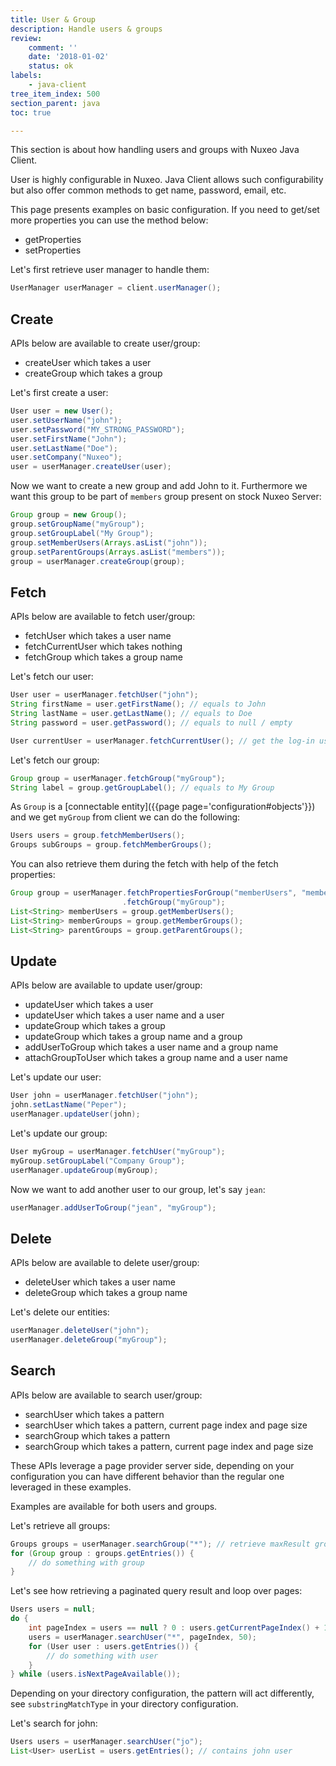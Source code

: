 ```yaml
---
title: User & Group
description: Handle users & groups
review:
    comment: ''
    date: '2018-01-02'
    status: ok
labels:
    - java-client
tree_item_index: 500
section_parent: java
toc: true

---
```


This section is about how handling users and groups with Nuxeo Java Client.

User is highly configurable in Nuxeo. Java Client allows such configurability but also offer common methods to get name, password, email, etc.

This page presents examples on basic configuration. If you need to get/set more properties you can use the method below:
- getProperties
- setProperties

Let's first retrieve user manager to handle them:
```java
UserManager userManager = client.userManager();
```

## Create

APIs below are available to create user/group:
- createUser which takes a user
- createGroup which takes a group

Let's first create a user:
```java
User user = new User();
user.setUserName("john");
user.setPassword("MY_STRONG_PASSWORD");
user.setFirstName("John");
user.setLastName("Doe");
user.setCompany("Nuxeo");
user = userManager.createUser(user);
```

Now we want to create a new group and add John to it. Furthermore we want this group to be part of `members` group present on stock Nuxeo Server:
```java
Group group = new Group();
group.setGroupName("myGroup");
group.setGroupLabel("My Group");
group.setMemberUsers(Arrays.asList("john"));
group.setParentGroups(Arrays.asList("members"));
group = userManager.createGroup(group);
```

## Fetch

APIs below are available to fetch user/group:
- fetchUser which takes a user name
- fetchCurrentUser which takes nothing
- fetchGroup which takes a group name

Let's fetch our user:
```java
User user = userManager.fetchUser("john");
String firstName = user.getFirstName(); // equals to John
String lastName = user.getLastName(); // equals to Doe
String password = user.getPassword(); // equals to null / empty

User currentUser = userManager.fetchCurrentUser(); // get the log-in user
```

Let's fetch our group:
```java
Group group = userManager.fetchGroup("myGroup");
String label = group.getGroupLabel(); // equals to My Group
```

As `Group` is a [connectable entity]({{page page='configuration#objects'}}) and we get `myGroup` from client we can do the following:
```java
Users users = group.fetchMemberUsers();
Groups subGroups = group.fetchMemberGroups();
```

You can also retrieve them during the fetch with help of the fetch properties:
```java
Group group = userManager.fetchPropertiesForGroup("memberUsers", "memberGroups", "parentGroups")
                         .fetchGroup("myGroup");
List<String> memberUsers = group.getMemberUsers();
List<String> memberGroups = group.getMemberGroups();
List<String> parentGroups = group.getParentGroups();
```

## Update

APIs below are available to update user/group:
- updateUser which takes a user
- updateUser which takes a user name and a user
- updateGroup which takes a group
- updateGroup which takes a group name and a group
- addUserToGroup which takes a user name and a group name
- attachGroupToUser which takes a group name and a user name

Let's update our user:
```java
User john = userManager.fetchUser("john");
john.setLastName("Peper");
userManager.updateUser(john);
```

Let's update our group:
```java
User myGroup = userManager.fetchUser("myGroup");
myGroup.setGroupLabel("Company Group");
userManager.updateGroup(myGroup);
```

Now we want to add another user to our group, let's say `jean`:
```java
userManager.addUserToGroup("jean", "myGroup");
```

## Delete

APIs below are available to delete user/group:
- deleteUser which takes a user name
- deleteGroup which takes a group name

Let's delete our entities:
```java
userManager.deleteUser("john");
userManager.deleteGroup("myGroup");
```

## Search

APIs below are available to search user/group:
- searchUser which takes a pattern
- searchUser which takes a pattern, current page index and page size
- searchGroup which takes a pattern
- searchGroup which takes a pattern, current page index and page size

These APIs leverage a page provider server side, depending on your configuration you can have different behavior than the regular one leveraged in these examples.

Examples are available for both users and groups.

Let's retrieve all groups:
```java
Groups groups = userManager.searchGroup("*"); // retrieve maxResult groups
for (Group group : groups.getEntries()) {
    // do something with group
}
```

Let's see how retrieving a paginated query result and loop over pages:
```java
Users users = null;
do {
    int pageIndex = users == null ? 0 : users.getCurrentPageIndex() + 1;
    users = userManager.searchUser("*", pageIndex, 50);
    for (User user : users.getEntries()) {
        // do something with user
    }
} while (users.isNextPageAvailable());
```

Depending on your directory configuration, the pattern will act differently, see `substringMatchType` in your directory configuration.

Let's search for john:
```java
Users users = userManager.searchUser("jo");
List<User> userList = users.getEntries(); // contains john user
```
